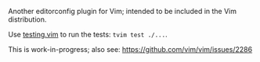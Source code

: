Another editorconfig plugin for Vim; intended to be included in the Vim
distribution.

Use [testing.vim](https://github.com/Carpetsmoker/testing.vim) to run the tests:
`tvim test ./...`.

This is work-in-progress; also see: https://github.com/vim/vim/issues/2286
